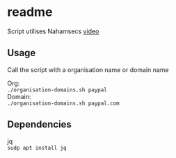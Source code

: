 # readme

Script utilises Nahamsecs [video](https://www.youtube.com/watch?v=yffOjRhvhZw)  

## Usage

Call the script with a organisation name or domain name  

Org:  
`./organisation-domains.sh paypal`  
Domain:  
`./organisation-domains.sh paypal.com`  

## Dependencies

jq  
`sudp apt install jq`  
